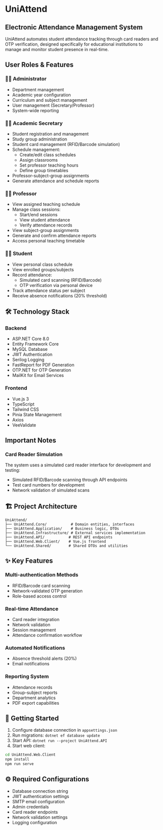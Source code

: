 # UniAttend
## Electronic Attendance Management System

UniAttend automates student attendance tracking through card readers and OTP verification, designed specifically for educational institutions to manage and monitor student presence in real-time.

## User Roles & Features

### 👨‍💼 Administrator
- Department management
- Academic year configuration
- Curriculum and subject management
- User management (Secretary/Professor)
- System-wide reporting

### 👩‍💼 Academic Secretary
- Student registration and management
- Study group administration
- Student card management (RFID/Barcode simulation)
- Schedule management:
  - Create/edit class schedules
  - Assign classrooms
  - Set professor teaching hours
  - Define group timetables
- Professor-subject-group assignments
- Generate attendance and schedule reports

### 👨‍🏫 Professor
- View assigned teaching schedule
- Manage class sessions:
  - Start/end sessions
  - View student attendance
  - Verify attendance records
- View subject-group assignments
- Generate and confirm attendance reports
- Access personal teaching timetable

### 👨‍🎓 Student
- View personal class schedule
- View enrolled groups/subjects
- Record attendance:
  - Simulated card scanning (RFID/Barcode)
  - OTP verification via personal device
- Track attendance status per subject
- Receive absence notifications (20% threshold)

## 🛠️ Technology Stack

### Backend
- ASP.NET Core 8.0
- Entity Framework Core
- MySQL Database
- JWT Authentication
- Serilog Logging
- FastReport for PDF Generation
- OTP.NET for OTP Generation
- MailKit for Email Services

### Frontend
- Vue.js 3
- TypeScript
- Tailwind CSS
- Pinia State Management
- Axios
- VeeValidate

## Important Notes

### Card Reader Simulation
The system uses a simulated card reader interface for development and testing:
- Simulated RFID/Barcode scanning through API endpoints
- Test card numbers for development
- Network validation of simulated scans

## 🏗️ Project Architecture

```
UniAttend/
├── UniAttend.Core/           # Domain entities, interfaces
├── UniAttend.Application/    # Business logic, DTOs
├── UniAttend.Infrastructure/ # External services implementation
├── UniAttend.API/           # REST API endpoints
├── UniAttend.Web.Client/    # Vue.js frontend
└── UniAttend.Shared/        # Shared DTOs and utilities
```

## ✨ Key Features

### Multi-authentication Methods
- RFID/Barcode card scanning
- Network-validated OTP generation
- Role-based access control

### Real-time Attendance
- Card reader integration
- Network validation
- Session management
- Attendance confirmation workflow

### Automated Notifications
- Absence threshold alerts (20%)
- Email notifications

### Reporting System
- Attendance records
- Group-subject reports
- Department analytics
- PDF export capabilities

## 🚀 Getting Started

1. Configure database connection in `appsettings.json`
2. Run migrations: `dotnet ef database update`
3. Start API: `dotnet run --project UniAttend.API`
4. Start web client:
```bash
cd UniAttend.Web.Client
npm install
npm run serve
```

## ⚙️ Required Configurations
- Database connection string
- JWT authentication settings
- SMTP email configuration
- Admin credentials
- Card reader endpoints
- Network validation settings
- Logging configuration